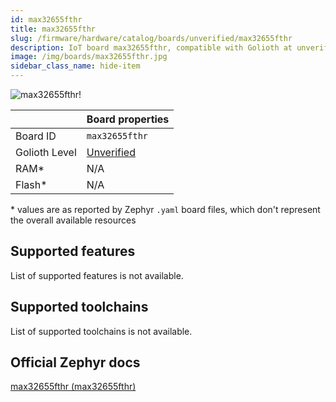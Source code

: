 ```yaml
---
id: max32655fthr
title: max32655fthr
slug: /firmware/hardware/catalog/boards/unverified/max32655fthr
description: IoT board max32655fthr, compatible with Golioth at unverified level.
image: /img/boards/max32655fthr.jpg
sidebar_class_name: hide-item
---
```


[//]: # (This is an auto-generated file, do not edit! Changes to it will be lost upon re-generation)

![max32655fthr!](/img/boards/max32655fthr.jpg "max32655fthr")

|                | Board properties     |
| -------------  | -------------------- |
| Board ID       | `max32655fthr` |
| Golioth Level  | [Unverified](/firmware/hardware#unverified-boards) |
| RAM*           | N/A |
| Flash*         | N/A |

\* values are as reported by Zephyr `.yaml` board files, which don't represent the overall available resources



## Supported features

List of supported features is not available.

## Supported toolchains

List of supported toolchains is not available.

## Official Zephyr docs

[max32655fthr (max32655fthr)](https://docs.zephyrproject.org/latest/boards/adi/max32655fthr/doc/index.html)
